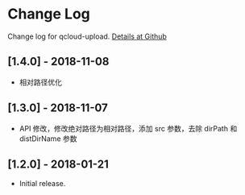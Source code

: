# Change Log

Change log for qcloud-upload. [Details at Github](https://github.com/yingye/qcloud-upload)

## [1.4.0] - 2018-11-08

- 相对路径优化

## [1.3.0] - 2018-11-07

- API 修改，修改绝对路径为相对路径，添加 src 参数，去除 dirPath 和 distDirName 参数

## [1.2.0] - 2018-01-21

- Initial release.
